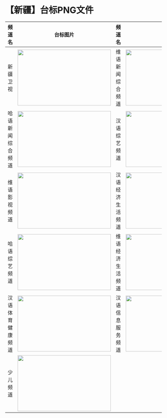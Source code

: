 # 【新疆】台标PNG文件
|频道名|台标图片|频道名|台标图片|
|:---|:---:|:---|:---:|
|新疆卫视|<img src="https://raw.githubusercontent.com/wanglindl/TVLogo/main/img/Xinjiang.png" width="300" height="180">|维语新闻综合频道|<img src="https://raw.githubusercontent.com/wanglindl/TVLogo/main/img/Xinjiang1.png" width="300" height="180">|
|哈语新闻综合频道|<img src="https://raw.githubusercontent.com/wanglindl/TVLogo/main/img/Xinjiang2.png" width="300" height="180">|汉语综艺频道|<img src="https://raw.githubusercontent.com/wanglindl/TVLogo/main/img/Xinjiang3.png" width="300" height="180">|
|维语影视频道|<img src="https://raw.githubusercontent.com/wanglindl/TVLogo/main/img/Xinjiang4.png" width="300" height="180">|汉语经济生活频道|<img src="https://raw.githubusercontent.com/wanglindl/TVLogo/main/img/Xinjiang4.png" width="300" height="180">|
|哈语综艺频道|<img src="https://raw.githubusercontent.com/wanglindl/TVLogo/main/img/Xinjiang6.png" width="300" height="180">|维语经济生活频道|<img src="https://raw.githubusercontent.com/wanglindl/TVLogo/main/img/Xinjiang5.png" width="300" height="180">|
|汉语体育健康频道|<img src="https://raw.githubusercontent.com/wanglindl/TVLogo/main/img/Xinjiang8.png" width="300" height="180">|汉语信息服务频道|<img src="https://raw.githubusercontent.com/wanglindl/TVLogo/main/img/Xinjiang7.png" width="300" height="180">|
|少儿频道|<img src="https://raw.githubusercontent.com/wanglindl/TVLogo/main/img/Xinjiang10.png" width="300" height="180">|
